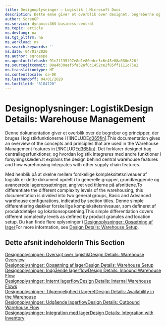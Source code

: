 ```yaml
---
title: Designoplysninger – Logistik | Microsoft Docs
description: Dette emne giver et overblik over designet, begreberne og principperne bag logistikfunktionerne i Business Central.
author: SorenGP
ms.service: dynamics365-business-central
ms.topic: article
ms.devlang: na
ms.tgt_pltfrm: na
ms.workload: na
ms.search.keywords: ''
ms.date: 04/01/2020
ms.author: sgroespe
ms.openlocfilehash: 91e2f135f97e8d1e80edce3c6e45e08a080e826f
ms.sourcegitcommit: 88e4b30eaf6fa32af0c1452ce2f85ff1111c75e2
ms.translationtype: HT
ms.contentlocale: da-DK
ms.lasthandoff: 04/01/2020
ms.locfileid: "3184720"
---
```

# <a name="design-details-warehouse-management"></a><span data-ttu-id="5dbdb-103">Designoplysninger: Logistik</span><span class="sxs-lookup"><span data-stu-id="5dbdb-103">Design Details: Warehouse Management</span></span>
<span data-ttu-id="5dbdb-104">Denne dokumentation giver et overblik over de begreber og principper, der bruges i logistikfunktionerne i [!INCLUDE[d365fin](includes/d365fin_md.md)].</span><span class="sxs-lookup"><span data-stu-id="5dbdb-104">This documentation gives an overview of the concepts and principles that are used in the Warehouse Management features in [!INCLUDE[d365fin](includes/d365fin_md.md)].</span></span> <span data-ttu-id="5dbdb-105">Det forklarer designet bag centrallagerfunktioner, og hvordan logistik integreres med andre funktioner i forsyningskæden.</span><span class="sxs-lookup"><span data-stu-id="5dbdb-105">It explains the design behind central warehouse features and how warehousing integrates with other supply chain features.</span></span>  

<span data-ttu-id="5dbdb-106">Med henblik på at skelne mellem forskellige kompleksitetsniveauer af logistik er dette dokument opdelt i to generelle grupper, grundlæggende og avancerede lageropsætninger, angivet ved titlerne på afsnittene.</span><span class="sxs-lookup"><span data-stu-id="5dbdb-106">To differentiate the different complexity levels of the warehousing, this documentation is divided into two general groups, Basic and Advanced warehouse configurations, indicated by section titles.</span></span> <span data-ttu-id="5dbdb-107">Denne simple differentiering dækker forskellige kompleksitetsniveauer, som defineret af produktdetaljer og lokationsopsætning.</span><span class="sxs-lookup"><span data-stu-id="5dbdb-107">This simple differentiation covers different complexity levels as defined by product granules and location setup.</span></span> <span data-ttu-id="5dbdb-108">Du kan finde flere oplysninger i [Designoplysninger: Opsætning af lager](design-details-warehouse-setup.md)</span><span class="sxs-lookup"><span data-stu-id="5dbdb-108">For more information, see [Design Details: Warehouse Setup](design-details-warehouse-setup.md).</span></span>  

## <a name="in-this-section"></a><span data-ttu-id="5dbdb-109">Dette afsnit indeholder</span><span class="sxs-lookup"><span data-stu-id="5dbdb-109">In This Section</span></span>  
[<span data-ttu-id="5dbdb-110">Designoplysninger: Oversigt over logistik</span><span class="sxs-lookup"><span data-stu-id="5dbdb-110">Design Details: Warehouse Overview</span></span>](design-details-warehouse-overview.md)  
[<span data-ttu-id="5dbdb-111">Designoplysninger: Opsætning af lager</span><span class="sxs-lookup"><span data-stu-id="5dbdb-111">Design Details: Warehouse Setup</span></span>](design-details-warehouse-setup.md)  
[<span data-ttu-id="5dbdb-112">Designoplysninger: Indgående lagerflow</span><span class="sxs-lookup"><span data-stu-id="5dbdb-112">Design Details: Inbound Warehouse Flow</span></span>](design-details-inbound-warehouse-flow.md)  
[<span data-ttu-id="5dbdb-113">Designoplysninger: Internt lagerflow</span><span class="sxs-lookup"><span data-stu-id="5dbdb-113">Design Details: Internal Warehouse Flows</span></span>](design-details-internal-warehouse-flows.md)  
[<span data-ttu-id="5dbdb-114">Designoplysninger: Tilgængelighed i lageret</span><span class="sxs-lookup"><span data-stu-id="5dbdb-114">Design Details: Availability in the Warehouse</span></span>](design-details-availability-in-the-warehouse.md)  
[<span data-ttu-id="5dbdb-115">Designoplysninger: Udgående lagerflow</span><span class="sxs-lookup"><span data-stu-id="5dbdb-115">Design Details: Outbound Warehouse Flow</span></span>](design-details-outbound-warehouse-flow.md)  
[<span data-ttu-id="5dbdb-116">Designoplysninger: Integration med lager</span><span class="sxs-lookup"><span data-stu-id="5dbdb-116">Design Details: Integration with Inventory</span></span>](design-details-integration-with-inventory.md)
